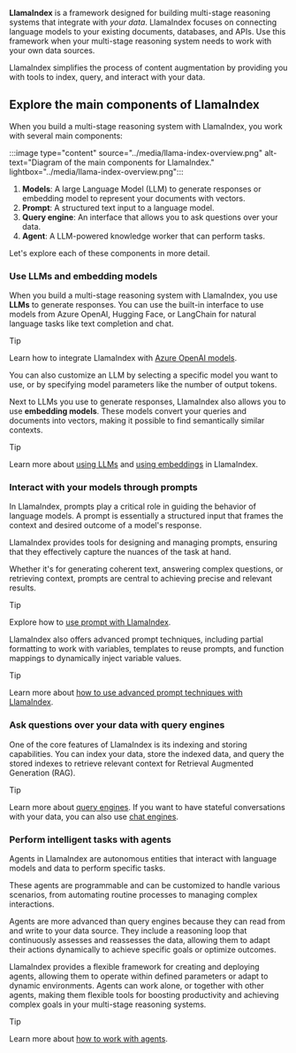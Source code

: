 **LlamaIndex** is a framework designed for building multi-stage reasoning systems that integrate with *your data*. LlamaIndex focuses on connecting language models to your existing documents, databases, and APIs. Use this framework when your multi-stage reasoning system needs to work with your own data sources.

LlamaIndex simplifies the process of content augmentation by providing you with tools to index, query, and interact with your data.

## Explore the main components of LlamaIndex

When you build a multi-stage reasoning system with LlamaIndex, you work with several main components:

:::image type="content" source="../media/llama-index-overview.png" alt-text="Diagram of the main components for LlamaIndex." lightbox="../media/llama-index-overview.png":::

1. **Models**: A large Language Model (LLM) to generate responses or embedding model to represent your documents with vectors.
1. **Prompt**: A structured text input to a language model.
1. **Query engine**: An interface that allows you to ask questions over your data.
1. **Agent**: A LLM-powered knowledge worker that can perform tasks.

Let's explore each of these components in more detail.

### Use LLMs and embedding models

When you build a multi-stage reasoning system with LlamaIndex, you use **LLMs** to generate responses. You can use the built-in interface to use models from Azure OpenAI, Hugging Face, or LangChain for natural language tasks like text completion and chat.

> [!Tip]
> Learn how to integrate LlamaIndex with [Azure OpenAI models](https://docs.llamaindex.ai/en/stable/examples/llm/azure_openai/?azure-portal=true).

You can also customize an LLM by selecting a specific model you want to use, or by specifying model parameters like the number of output tokens.

Next to LLMs you use to generate responses, LlamaIndex also allows you to use **embedding models**. These models convert your queries and documents into vectors, making it possible to find semantically similar contexts.

> [!Tip]
> Learn more about [using LLMs](https://docs.llamaindex.ai/en/stable/module_guides/models/llms/?azure-portal=true) and [using embeddings](https://docs.llamaindex.ai/en/stable/module_guides/models/embeddings/?azure-portal=true) in LlamaIndex.

### Interact with your models through prompts

In LlamaIndex, prompts play a critical role in guiding the behavior of language models. A prompt is essentially a structured input that frames the context and desired outcome of a model's response.

LlamaIndex provides tools for designing and managing prompts, ensuring that they effectively capture the nuances of the task at hand.

Whether it's for generating coherent text, answering complex questions, or retrieving context, prompts are central to achieving precise and relevant results.

> [!Tip]
> Explore how to [use prompt with LlamaIndex](https://docs.llamaindex.ai/en/stable/module_guides/models/prompts/?azure-portal=true).

LlamaIndex also offers advanced prompt techniques, including partial formatting to work with variables, templates to reuse prompts, and function mappings to dynamically inject variable values.

> [!Tip]
> Learn more about [how to use advanced prompt techniques with LlamaIndex](https://docs.llamaindex.ai/en/stable/examples/prompts/advanced_prompts/?azure-portal=true).

### Ask questions over your data with query engines

One of the core features of LlamaIndex is its indexing and storing capabilities. You can index your data, store the indexed data, and query the stored indexes to retrieve relevant context for Retrieval Augmented Generation (RAG).

> [!Tip]
> Learn more about [query engines](https://docs.llamaindex.ai/en/stable/module_guides/deploying/query_engine/?azure-portal=true). If you want to have stateful conversations with your data, you can also use [chat engines](https://docs.llamaindex.ai/en/stable/module_guides/deploying/chat_engines/?azure-portal=true).

### Perform intelligent tasks with agents

Agents in LlamaIndex are autonomous entities that interact with language models and data to perform specific tasks.

These agents are programmable and can be customized to handle various scenarios, from automating routine processes to managing complex interactions.

Agents are more advanced than query engines because they can read from and write to your data source. They include a reasoning loop that continuously assesses and reassesses the data, allowing them to adapt their actions dynamically to achieve specific goals or optimize outcomes.

LlamaIndex provides a flexible framework for creating and deploying agents, allowing them to operate within defined parameters or adapt to dynamic environments. Agents can work alone, or together with other agents, making them flexible tools for boosting productivity and achieving complex goals in your multi-stage reasoning systems.

> [!Tip]
> Learn more about [how to work with agents](https://docs.llamaindex.ai/en/stable/module_guides/deploying/agents/?azure-portal=true).
